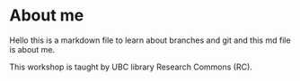 # About me

Hello this is a markdown file to learn about branches and git and this md file is about me.

This workshop is taught by UBC library Research Commons (RC).
